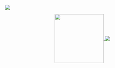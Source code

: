 ![][img1]

<center>
  <a href="https://github.com/anuraghazra/github-readme-stats">
  <img align="center" height="160em" src="https://github-readme-stats2024.vercel.app/api?username=SadmanYasar&theme=github_dark&hide_border=true&include_all_commits=true&count_private=true" />
</a>
<a href="https://github.com/anuraghazra/github-readme-stats">
  <img align="center" src="https://github-readme-stats2024.vercel.app/api/top-langs/?username=SadmanYasar&exclude_repo=Project-Mayhem,Discord-Bot-Python&langs_count=3&hide_title=true&hide=css&hide_border=true&theme=github_dark" />
</a>
</center>

[img1]: https://github.com/SadmanYasar/nutritionist-ai-app/assets/67522140/c67bd34c-082e-4343-a5e8-cb0bf7f37ee4
